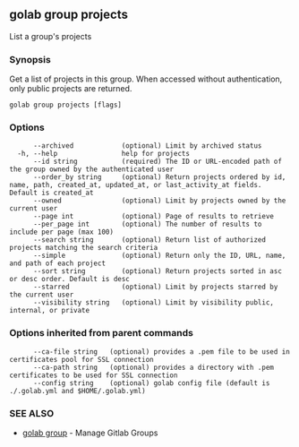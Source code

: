 ## golab group projects

List a group's projects

### Synopsis


Get a list of projects in this group. When accessed without authentication, only public projects are returned.

```
golab group projects [flags]
```

### Options

```
      --archived            (optional) Limit by archived status
  -h, --help                help for projects
      --id string           (required) The ID or URL-encoded path of the group owned by the authenticated user
      --order_by string     (optional) Return projects ordered by id, name, path, created_at, updated_at, or last_activity_at fields. Default is created_at
      --owned               (optional) Limit by projects owned by the current user
      --page int            (optional) Page of results to retrieve
      --per_page int        (optional) The number of results to include per page (max 100)
      --search string       (optional) Return list of authorized projects matching the search criteria
      --simple              (optional) Return only the ID, URL, name, and path of each project
      --sort string         (optional) Return projects sorted in asc or desc order. Default is desc
      --starred             (optional) Limit by projects starred by the current user
      --visibility string   (optional) Limit by visibility public, internal, or private
```

### Options inherited from parent commands

```
      --ca-file string   (optional) provides a .pem file to be used in certificates pool for SSL connection
      --ca-path string   (optional) provides a directory with .pem certificates to be used for SSL connection
      --config string    (optional) golab config file (default is ./.golab.yml and $HOME/.golab.yml)
```

### SEE ALSO
* [golab group](golab_group.md)	 - Manage Gitlab Groups

